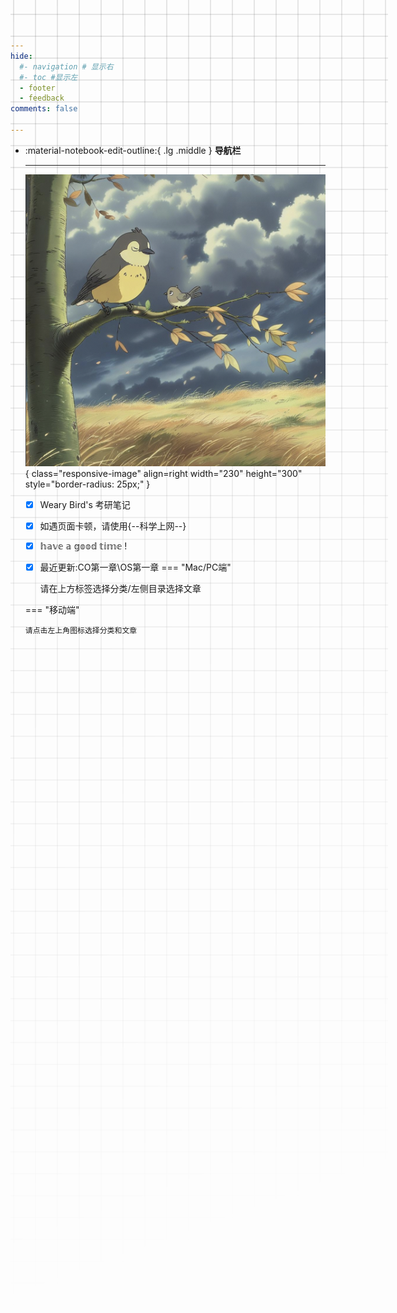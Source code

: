 ```yaml
---
hide:
  #- navigation # 显示右
  #- toc #显示左
  - footer
  - feedback
comments: false
                                   
---
```

<div class="grid cards" markdown>

-   :material-notebook-edit-outline:{ .lg .middle } __导航栏__

    ---
    ![image](./Weary%20Bird.png){ class="responsive-image" align=right width="230" height="300" style="border-radius: 25px;" }

    
    - [x] Weary Bird's 考研笔记
    - [x] 如遇页面卡顿，请使用{--科学上网--}
    - [x] 𝕙𝕒𝕧𝕖 𝕒 𝕘𝕠𝕠𝕕 𝕥𝕚𝕞𝕖 ! 
    - [x] 最近更新:CO第一章\OS第一章
    === "Mac/PC端"

        请在上方标签选择分类/左侧目录选择文章

    === "移动端"

        请点击左上角图标选择分类和文章
    

</div>
<style>
    @media only screen and (max-width: 768px) {
        .responsive-image {
            display: none;
        }
    }
</style>

<!-- 如遇到网页卡顿的情况，请使用<strong><a href="https://www.yuque.com/wcowin/mkdocs-wcowin?# 《Mkdocs-Wcowin中文教程》" target="_blank">Mkdocs-Wcowin中文教程(语雀)</a></strong> -->

<style>
.md-grid {
  max-width: 1220px;
}
</style>





[^Knowing-that-loving-you-has-no-ending]:人生长恨水长东
[^see-how-much-I-love-you]:All-problems-in-computer-science-can-be-solved-by-another-level-of-indirection



<!-- <script src="//code.tidio.co/6jmawe9m5wy4ahvlhub2riyrnujz7xxi.js" async></script> -->


<style>
body {
  position: relative; /* 确保 body 元素的 position 属性为非静态值 */
}

body::before {
  --size: 35px; /* 调整网格单元大小 */
  --line: color-mix(in hsl, canvasText, transparent 80%); /* 调整线条透明度 */
  content: '';
  height: 100vh;
  width: 100%;
  position: absolute; /* 修改为 absolute 以使其随页面滚动 */
  background: linear-gradient(
        90deg,
        var(--line) 1px,
        transparent 1px var(--size)
      )
      50% 50% / var(--size) var(--size),
    linear-gradient(var(--line) 1px, transparent 1px var(--size)) 50% 50% /
      var(--size) var(--size);
  -webkit-mask: linear-gradient(-20deg, transparent 50%, white);
          mask: linear-gradient(-20deg, transparent 50%, white);
  top: 0;
  transform-style: flat;
  pointer-events: none;
  z-index: -1;
}

@media (max-width: 768px) {
  body::before {
    display: none; /* 在手机端隐藏网格效果 */
  }
}
</style>